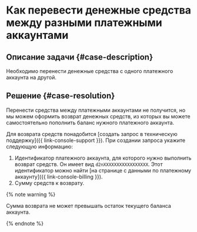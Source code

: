 # Как перевести денежные средства между разными платежными аккаунтами


## Описание задачи {#case-description}

Необходимо перенести денежные средства с одного платежного аккаунта на другой.

## Решение {#case-resolution}

Перенести средства между платежными аккаунтами не получится, но мы можем оформить возврат денежных средств, из которых вы можете самостоятельно пополнить баланс нужного платежного аккаунта.

Для возврата средств понадобится [создать запрос в техническую поддержку]({{ link-console-support }}). При создании запроса укажите следующую информацию:

1. Идентификатор платежного аккаунта, для которого нужно выполнить возврат средств. Он имеет вид `d2nXXXXXXXXXXXXXXXXX`. Этот идентификатор можно найти [на странице с данными по платежному аккаунту]({{ link-console-billing }}).
1. Сумму средств к возврату.

{% note warning %}

Сумма возврата не может превышать остаток текущего баланса аккаунта.

{% endnote %}
